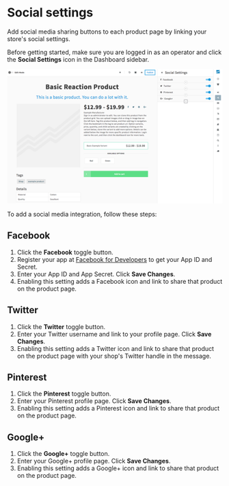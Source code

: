 # Social settings

Add social media sharing buttons to each product page by linking your store's social settings.

Before getting started, make sure you are logged in as an operator and click the <i class="font-icon fa fa-share-alt"></i> **Social Settings** icon in the Dashboard sidebar.

![](/assets/admin-dashboard-social.png "Reaction Commerce Dashboard")

To add a social media integration, follow these steps:

## Facebook

1.  Click the **Facebook** toggle button.
2.  Register your app at [Facebook for Developers](https://developers.facebook.com/apps) to get your App ID and Secret.
3.  Enter your App ID and App Secret. Click **Save Changes**.
4.  Enabling this setting adds a Facebook icon and link to share that product on the product page.

## Twitter

1.  Click the **Twitter** toggle button.
2.  Enter your Twitter username and link to your profile page. Click **Save Changes**.
3.  Enabling this setting adds a Twitter icon and link to share that product on the product page with your shop's Twitter handle in the message.

## Pinterest

1.  Click the **Pinterest** toggle button.
2.  Enter your Pinterest profile page. Click **Save Changes**.
3.  Enabling this setting adds a Pinterest icon and link to share that product on the product page.

## Google+

1.  Click the **Google+** toggle button.
2.  Enter your Google+ profile page. Click **Save Changes**.
3.  Enabling this setting adds a Google+ icon and link to share that product on the product page.
